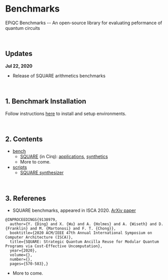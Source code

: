 # Benchmarks
EPiQC Benchmarks -- An open-source library for evaluating peformance of quantum circuits

<br>

## Updates

**Jul 22, 2020**
* Release of SQUARE arithmetics benchmarks

<br>

## 1. Benchmark Installation

Follow instructions [here](./docs/benchmarkInstallation.md) to install and setup environments.

<br>

## 2. Contents

* [bench](./bench/)
    + [SQUARE](./bench/square-cirq) (in Cirq): [applications](./bench/square-cirq/application), [synthetics](./bench/square-cirq/synthetic)
    + More to come.
* [scripts](./scripts/)
    + [SQUARE synthesizer](./scripts/square-synthesize.sh) 

<br>

## 3. Referenes

* SQUARE benchmarks, appeared in ISCA 2020. [ArXiv paper](https://arxiv.org/abs/2004.08539)

```
@INPROCEEDINGS{9138979,
  author={Y. {Ding} and X. {Wu} and A. {Holmes} and A. {Wiseth} and D. {Franklin} and M. {Martonosi} and F. T. {Chong}},
  booktitle={2020 ACM/IEEE 47th Annual International Symposium on Computer Architecture (ISCA)}, 
  title={SQUARE: Strategic Quantum Ancilla Reuse for Modular Quantum Programs via Cost-Effective Uncomputation}, 
  year={2020},
  volume={},
  number={},
  pages={570-583},}
```

* More to come.
